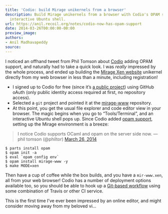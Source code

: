 ```yaml
---
title: 'Codio: build Mirage unikernels from a browser'
description: Build Mirage unikernels from a browser with Codio's OPAM support and
  interactive Ubuntu shell.
url: https://anil.recoil.org/notes/codio-now-has-opam-support
date: 2014-03-26T00:00:00-00:00
preview_image:
authors:
- Anil Madhavapeddy
source:
---
```


<p>I noticed an offhand tweet from Phil Tomson about <a href="http://codio.com/">Codio</a> adding OPAM support, and naturally had to take a quick look. I was <em>really</em> impressed by the whole process, and ended up building the <a href="https://web.archive.org/web/20170914182531/http://www.openmirage.org/wiki/mirage-www">Mirage Xen website</a> unikernel directly from my web browser in less than a minute, including registration!</p>
<ul>
<li>I signed up to Codio for free (since it’s <a href="https://web.archive.org/web/20170914182531/https://codio.com/avsm/Mirage-WWW/">a public project</a>) using GitHub oAuth (only public identity access required at first, no repository access).</li>
<li>Selected a <code>git</code> project and pointed it at the <a href="https://web.archive.org/web/20170914182531/https://github.com/mirage/mirage-www">mirage-www</a> repository.</li>
<li>At this point, you get the usual file explorer and code editor view in your browser. The magic begins when you go to “Tools/Terminal”, and an interactive Ubuntu shell pops up. Since Codio added <a href="https://web.archive.org/web/20170914182531/https://codio.com/s/blog/2014/03/new-parts/">opam support</a>, setting up the Mirage environment is a breeze:</li>
</ul>
<blockquote>
<p>I notice Codio supports OCaml and opam on the server side now.
— phil tomson (@philtor)
<a href="https://web.archive.org/web/20170914182531/https://twitter.com/philtor/statuses/448884571950444545">March 26, 2014</a></p>
</blockquote>
<pre><code class="language-bash">$ parts install opam
$ opam init -a
$ eval `opam config env`
$ opam install mirage-www -y
$ make MODE=xen
</code></pre>
<p>Then have a cup of coffee while the box builds, and you have a <code>mir-www.xen</code>, all from your web browser! Codio has a number of deployment options available too, so you should be able to hook up a <a href="https://web.archive.org/web/20170914182531/http://amirchaudhry.com/from-jekyll-to-unikernel-in-fifty-lines/">Git-based workflow</a> using some combination of Travis or other CI service.</p>
<p>This is the first time I’ve ever been impressed by an online editor, and might consider moving away from my beloved vi...</p>

